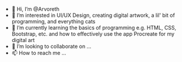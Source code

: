 - 👋 Hi, I’m @Arvoreth
- 👀 I’m interested in UI/UX Design, creating digital artwork, a lil' bit of programming, and everything cats
- 🌱 I’m currently learning the basics of programming e.g. HTML, CSS, Bootstrap, etc. and how to effectively use the app Procreate for my digital art
- 💞️ I’m looking to collaborate on ...
- 📫 How to reach me ...

<!---
Arvoreth/Arvoreth is a ✨ special ✨ repository because its `README.md` (this file) appears on your GitHub profile.
You can click the Preview link to take a look at your changes.
--->
